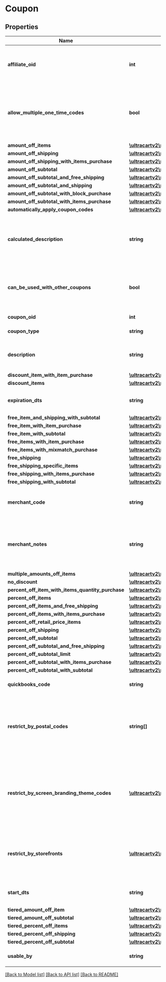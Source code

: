 # Coupon

## Properties
Name | Type | Description | Notes
------------ | ------------- | ------------- | -------------
**affiliate_oid** | **int** | Associates an order with an affiliate when this value is set. | [optional] 
**allow_multiple_one_time_codes** | **bool** | True if multiple one time codes for this coupon can be used on a cart at the same time. | [optional] 
**amount_off_items** | [**\ultracartv2\models\CouponAmountOffItems**](CouponAmountOffItems.md) |  | [optional] 
**amount_off_shipping** | [**\ultracartv2\models\CouponAmountOffShipping**](CouponAmountOffShipping.md) |  | [optional] 
**amount_off_shipping_with_items_purchase** | [**\ultracartv2\models\CouponAmountOffShippingWithItemsPurchase**](CouponAmountOffShippingWithItemsPurchase.md) |  | [optional] 
**amount_off_subtotal** | [**\ultracartv2\models\CouponAmountOffSubtotal**](CouponAmountOffSubtotal.md) |  | [optional] 
**amount_off_subtotal_and_free_shipping** | [**\ultracartv2\models\CouponAmountOffSubtotalFreeShippingWithPurchase**](CouponAmountOffSubtotalFreeShippingWithPurchase.md) |  | [optional] 
**amount_off_subtotal_and_shipping** | [**\ultracartv2\models\CouponAmountOffSubtotalAndShipping**](CouponAmountOffSubtotalAndShipping.md) |  | [optional] 
**amount_off_subtotal_with_block_purchase** | [**\ultracartv2\models\CouponAmountOffSubtotalWithBlockPurchase**](CouponAmountOffSubtotalWithBlockPurchase.md) |  | [optional] 
**amount_off_subtotal_with_items_purchase** | [**\ultracartv2\models\CouponAmountOffSubtotalWithItemsPurchase**](CouponAmountOffSubtotalWithItemsPurchase.md) |  | [optional] 
**automatically_apply_coupon_codes** | [**\ultracartv2\models\CouponAutomaticallyApplyCouponCodes**](CouponAutomaticallyApplyCouponCodes.md) |  | [optional] 
**calculated_description** | **string** | Calculated description displayed to the customer if no description is specified. | [optional] 
**can_be_used_with_other_coupons** | **bool** | True if this coupon can be used with other coupons in a single order. | [optional] 
**coupon_oid** | **int** | Coupon oid. | [optional] 
**coupon_type** | **string** | Coupon type. | [optional] 
**description** | **string** | Description of the coupon up to 50 characters. | [optional] 
**discount_item_with_item_purchase** | [**\ultracartv2\models\CouponDiscountItemWithItemPurchase**](CouponDiscountItemWithItemPurchase.md) |  | [optional] 
**discount_items** | [**\ultracartv2\models\CouponDiscountItems**](CouponDiscountItems.md) |  | [optional] 
**expiration_dts** | **string** | Date/time when coupon expires | [optional] 
**free_item_and_shipping_with_subtotal** | [**\ultracartv2\models\CouponFreeItemAndShippingWithSubtotal**](CouponFreeItemAndShippingWithSubtotal.md) |  | [optional] 
**free_item_with_item_purchase** | [**\ultracartv2\models\CouponFreeItemWithItemPurchase**](CouponFreeItemWithItemPurchase.md) |  | [optional] 
**free_item_with_subtotal** | [**\ultracartv2\models\CouponFreeItemWithSubtotal**](CouponFreeItemWithSubtotal.md) |  | [optional] 
**free_items_with_item_purchase** | [**\ultracartv2\models\CouponFreeItemsWithItemPurchase**](CouponFreeItemsWithItemPurchase.md) |  | [optional] 
**free_items_with_mixmatch_purchase** | [**\ultracartv2\models\CouponFreeItemsWithMixMatchPurchase**](CouponFreeItemsWithMixMatchPurchase.md) |  | [optional] 
**free_shipping** | [**\ultracartv2\models\CouponFreeShipping**](CouponFreeShipping.md) |  | [optional] 
**free_shipping_specific_items** | [**\ultracartv2\models\CouponFreeShippingSpecificItems**](CouponFreeShippingSpecificItems.md) |  | [optional] 
**free_shipping_with_items_purchase** | [**\ultracartv2\models\CouponFreeShippingWithItemsPurchase**](CouponFreeShippingWithItemsPurchase.md) |  | [optional] 
**free_shipping_with_subtotal** | [**\ultracartv2\models\CouponFreeShippingWithSubtotal**](CouponFreeShippingWithSubtotal.md) |  | [optional] 
**merchant_code** | **string** | Merchant code of coupon up to 20 characters. | [optional] 
**merchant_notes** | **string** | Internal notes about this coupon.  These are not visible to customer. | [optional] 
**multiple_amounts_off_items** | [**\ultracartv2\models\CouponMultipleAmountsOffItems**](CouponMultipleAmountsOffItems.md) |  | [optional] 
**no_discount** | [**\ultracartv2\models\CouponNoDiscount**](CouponNoDiscount.md) |  | [optional] 
**percent_off_item_with_items_quantity_purchase** | [**\ultracartv2\models\CouponPercentOffItemWithItemsQuantityPurchase**](CouponPercentOffItemWithItemsQuantityPurchase.md) |  | [optional] 
**percent_off_items** | [**\ultracartv2\models\CouponPercentOffItems**](CouponPercentOffItems.md) |  | [optional] 
**percent_off_items_and_free_shipping** | [**\ultracartv2\models\CouponPercentOffItemsAndFreeShipping**](CouponPercentOffItemsAndFreeShipping.md) |  | [optional] 
**percent_off_items_with_items_purchase** | [**\ultracartv2\models\CouponPercentOffItemsWithItemsPurchase**](CouponPercentOffItemsWithItemsPurchase.md) |  | [optional] 
**percent_off_retail_price_items** | [**\ultracartv2\models\CouponPercentOffRetailPriceItems**](CouponPercentOffRetailPriceItems.md) |  | [optional] 
**percent_off_shipping** | [**\ultracartv2\models\CouponPercentOffShipping**](CouponPercentOffShipping.md) |  | [optional] 
**percent_off_subtotal** | [**\ultracartv2\models\CouponPercentOffSubtotal**](CouponPercentOffSubtotal.md) |  | [optional] 
**percent_off_subtotal_and_free_shipping** | [**\ultracartv2\models\CouponPercentOffSubtotalAndFreeShipping**](CouponPercentOffSubtotalAndFreeShipping.md) |  | [optional] 
**percent_off_subtotal_limit** | [**\ultracartv2\models\CouponPercentOffSubtotalLimit**](CouponPercentOffSubtotalLimit.md) |  | [optional] 
**percent_off_subtotal_with_items_purchase** | [**\ultracartv2\models\CouponPercentOffSubtotalWithItemsPurchase**](CouponPercentOffSubtotalWithItemsPurchase.md) |  | [optional] 
**percent_off_subtotal_with_subtotal** | [**\ultracartv2\models\CouponPercentOffSubtotalWithSubtotal**](CouponPercentOffSubtotalWithSubtotal.md) |  | [optional] 
**quickbooks_code** | **string** | Quickbooks accounting code. | [optional] 
**restrict_by_postal_codes** | **string[]** | Optional list of postal codes which restrict a coupon to within these postal codes. | [optional] 
**restrict_by_screen_branding_theme_codes** | [**\ultracartv2\models\CouponRestriction[]**](CouponRestriction.md) | Optional list of legacy screen branding theme codes to limit coupon use to only those themes. | [optional] 
**restrict_by_storefronts** | [**\ultracartv2\models\CouponRestriction[]**](CouponRestriction.md) | Optional list of storefronts to limit coupon use to only those storefronts. | [optional] 
**start_dts** | **string** | Date/time when coupon is valid | [optional] 
**tiered_amount_off_item** | [**\ultracartv2\models\CouponTieredAmountOffItem**](CouponTieredAmountOffItem.md) |  | [optional] 
**tiered_amount_off_subtotal** | [**\ultracartv2\models\CouponTieredAmountOffSubtotal**](CouponTieredAmountOffSubtotal.md) |  | [optional] 
**tiered_percent_off_items** | [**\ultracartv2\models\CouponTieredPercentOffItems**](CouponTieredPercentOffItems.md) |  | [optional] 
**tiered_percent_off_shipping** | [**\ultracartv2\models\CouponTieredPercentOffShipping**](CouponTieredPercentOffShipping.md) |  | [optional] 
**tiered_percent_off_subtotal** | [**\ultracartv2\models\CouponTieredPercentOffSubtotal**](CouponTieredPercentOffSubtotal.md) |  | [optional] 
**usable_by** | **string** | Who may use this coupon. | [optional] 

[[Back to Model list]](../README.md#documentation-for-models) [[Back to API list]](../README.md#documentation-for-api-endpoints) [[Back to README]](../README.md)


